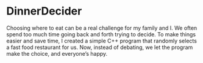 # DinnerDecider
Choosing where to eat can be a real challenge for my family and I. We often spend too much time going back and forth trying to decide. To make things easier and save time, I created a simple C++ program that randomly selects a fast food restaurant for us. Now, instead of debating, we let the program make the choice, and everyone’s happy.
